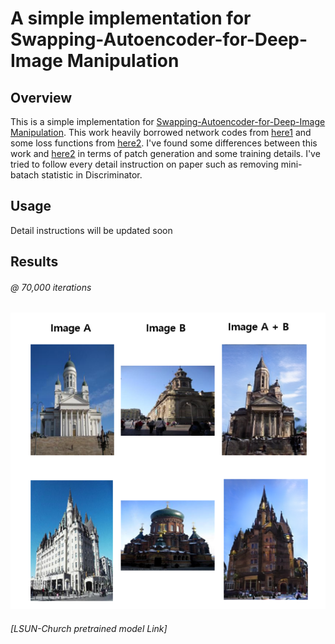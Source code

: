 # A simple implementation for Swapping-Autoencoder-for-Deep-Image Manipulation

## Overview 

This is a simple implementation for [Swapping-Autoencoder-for-Deep-Image Manipulation](https://taesung.me/SwappingAutoencoder/). This work heavily borrowed network codes from [here1](https://github.com/rosinality/stylegan2-pytorch) and some loss functions from [here2](https://github.com/rosinality/swapping-autoencoder-pytorch). I've found some differences between this work and [here2](https://github.com/rosinality/swapping-autoencoder-pytorch) in terms of patch generation and some training details. I've tried to follow every detail instruction on paper such as removing mini-batach statistic in Discriminator. 

## Usage
Detail instructions will be updated soon 

## Results

###### @ 70,000 iterations 
![Representative image](https://github.com/jis478/Pytorch/blob/master/Swapping-Autoencoder-for-Deep-Image%20Manipulation/imgs/SAMPLE.PNG)

###### [LSUN-Church pretrained model Link]
